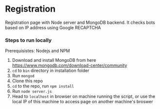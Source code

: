 # Registration
Registration page with Node server and MongoDB backend. It checks bots based on IP address using Google RECAPTCHA

### Steps to run locally
Prerequisistes: Nodejs and NPM
1. Download and install MongoDB from here https://www.mongodb.com/download-center/community
2. `cd` to `bin` directory in installation folder
3. Run `mongod`
4. Clone this repo
5. `cd` to the repo, run `npm install`
6. Run `node server.js`
7. Head to `localhost` in browser on machine running the script, or use the local IP of this machine to access page on another machine's broswer
